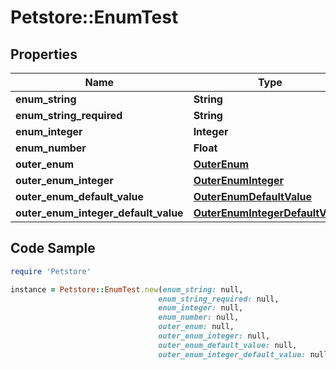 # Petstore::EnumTest

## Properties
Name | Type | Description | Notes
------------ | ------------- | ------------- | -------------
**enum_string** | **String** |  | [optional] 
**enum_string_required** | **String** |  | 
**enum_integer** | **Integer** |  | [optional] 
**enum_number** | **Float** |  | [optional] 
**outer_enum** | [**OuterEnum**](OuterEnum.md) |  | [optional] 
**outer_enum_integer** | [**OuterEnumInteger**](OuterEnumInteger.md) |  | [optional] 
**outer_enum_default_value** | [**OuterEnumDefaultValue**](OuterEnumDefaultValue.md) |  | [optional] 
**outer_enum_integer_default_value** | [**OuterEnumIntegerDefaultValue**](OuterEnumIntegerDefaultValue.md) |  | [optional] 

## Code Sample

```ruby
require 'Petstore'

instance = Petstore::EnumTest.new(enum_string: null,
                                 enum_string_required: null,
                                 enum_integer: null,
                                 enum_number: null,
                                 outer_enum: null,
                                 outer_enum_integer: null,
                                 outer_enum_default_value: null,
                                 outer_enum_integer_default_value: null)
```


